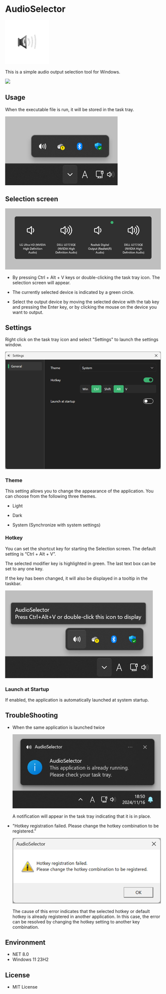 # AudioSelector

![applogo](./AudioSelectorPackage/Images/SmallTile.scale-200.png)

This is a simple audio output selection tool for Windows.

<a href="https://apps.microsoft.com/detail/9NTJMHQFFBXZ?mode=mini">
	<img src="https://get.microsoft.com/images/en-us%20dark.svg" width="200"/>
</a>

## Usage

When the executable file is run, it will be stored in the task tray.

![appimage_1](./gh-pages/assets/img/usage/tasktray.png)

## Selection screen

![appimage_2](./gh-pages/assets/img/usage/selector.png)

- By pressing Ctrl + Alt + V keys or double-clicking the task tray icon. The selection screen will appear.

- The currently selected device is indicated by a green circle.

- Select the output device by moving the selected device with the tab key and pressing the Enter key, or by clicking the mouse on the device you want to output.

## Settings

Right click on the task tray icon and select "Settings" to launch the settings window.

![appimage_3](./gh-pages/assets/img/usage/settings_general.png)

### Theme

This setting allows you to change the appearance of the application. You can choose from the following three themes.

- Light

- Dark

- System (Synchronize with system settings)

### Hotkey

You can set the shortcut key for starting the Selection screen. The default setting is “Ctrl + Alt + V”.

The selected modifier key is highlighted in green. The last text box can be set to any one key.

If the key has been changed, it will also be displayed in a tooltip in the taskbar.

![appimage_4](./gh-pages/assets/img/usage/tasktray_tooltip.png)

### Launch at Startup

If enabled, the application is automatically launched at system startup.

## TroubleShooting

- When the same application is launched twice
  
  ![error_1](./gh-pages/assets/img/usage/twice_launch.png)

  A notification will appear in the task tray indicating that it is in place.

- "Hotkey registration failed. Please change the hotkey combination to be registered."

  ![error_2](./gh-pages/assets/img/usage/error_hotkey.png)
  
  The cause of this error indicates that the selected hotkey or default hotkey is already registered in another application. In this case, the error can be resolved by changing the hotkey setting to another key combination.

## Environment

- NET 8.0
- Windows 11 23H2

## License

- MIT License

